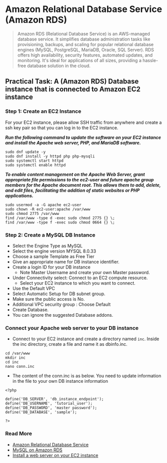 # Amazon Relational Database Service (Amazon RDS)

> Amazon RDS (Relational Database Service) is an AWS-managed database service. It simplifies database administration tasks like provisioning, backups, and scaling for popular relational database engines (MySQL, PostgreSQL, MariaDB, Oracle, SQL Server). RDS offers high availability, security features, automated updates, and monitoring. It's ideal for applications of all sizes, providing a hassle-free database solution in the cloud.

## Practical Task: A (Amazon RDS) Database instance that is connected to Amazon EC2 instance

### Step 1: Create an EC2 Instance 

For your EC2 instance, please allow SSH traffic from anywhere and create a ssh key pair so that you can log in to the EC2 instance. 

***Run the following command to update the software on your EC2 instance and install the Apache web server, PHP, and MariaDB software.***
```
sudo dnf update -y
sudo dnf install -y httpd php php-mysqli
sudo systemctl start httpd
sudo systemctl enable httpd
```

***To enable content management on the Apache Web Server, grant appropriate file permissions to the ec2-user and future apache group members for the Apache document root. This allows them to add, delete, and edit files, facilitating the addition of static websites or PHP applications.***
```
sudo usermod -a -G apache ec2-user
sudo chown -R ec2-user:apache /var/www
sudo chmod 2775 /var/www
find /var/www -type d -exec sudo chmod 2775 {} \;
find /var/www -type f -exec sudo chmod 0664 {} \;
```
### Step 2: Create a MySQL DB Instance

- Select the Engine Type as MySQL 
- Select the engine version MYSQL 8.0.33
- Choose a sample Template as Free Tier
- Give an appropriate name for DB instance identifier. 
- Create a login ID for your DB instance
    - Note Master Username and create your own Master password. 
- Under Connectivity select: Connect to an EC2 compute resource.
    - Select your EC2 instance to which you want to connect. 
- Use the Default VPC
- Select Automatic Setup for DB subnet group. 
- Make sure the public access is No.
- Additional VPC security group : Choose Default
- Create Database. 
- You can ignore the suggested Database addons. 

### Connect your Apache web server to your DB instance

- Connect to your EC2 instance and create a directory named ```inc```. Inside the inc directory, create a file and name it as dbinfo.inc. 

```
cd /var/www
mkdir inc
cd inc
nano conn.inc
```
- The content of the conn.inc is as below. You need to update information in the file to your own DB instance information 
```
<?php

define('DB_SERVER', 'db_instance_endpoint');
define('DB_USERNAME', 'tutorial_user');
define('DB_PASSWORD', 'master password');
define('DB_DATABASE', 'sample');

?>
```               
### Read More
- [Amazon Relational Database Service](https://docs.aws.amazon.com/AmazonRDS/latest/UserGuide/Welcome.html)
- [MySQL on Amazon RDS](https://docs.aws.amazon.com/AmazonRDS/latest/UserGuide/CHAP_MySQL.html)
- [Install a web server on your EC2 instance](https://docs.aws.amazon.com/AmazonRDS/latest/UserGuide/CHAP_Tutorials.WebServerDB.CreateWebServer.html)